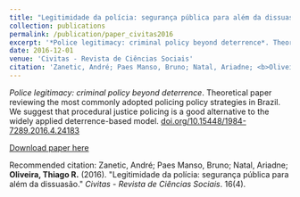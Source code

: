 ```yaml
---
title: "Legitimidade da polícia: segurança pública para além da dissuasão"
collection: publications
permalink: /publication/paper_civitas2016
excerpt: '*Police legitimacy: criminal policy beyond deterrence*. Theoretical paper reviewing the most commonly adopted policing policy strategies in Brazil. We suggest that procedural justice policing is a good alternative to the widely applied deterrence-based model'
date: 2016-12-01
venue: 'Civitas - Revista de Ciências Sociais'
citation: 'Zanetic, André; Paes Manso, Bruno; Natal, Ariadne; <b>Oliveira, Thiago R.</b> (2016). &quot;Legitimidade da polícia: segurança pública para além da dissuasão.&quot; <i>Civitas - Revista de Ciências Sociais</i>. 16(4).'
---
```

*Police legitimacy: criminal policy beyond deterrence*. Theoretical paper reviewing the most commonly adopted policing policy strategies in Brazil. We suggest that procedural justice policing is a good alternative to the widely applied deterrence-based model. [doi.org/10.15448/1984-7289.2016.4.24183](dx.doi.org/10.15448/1984-7289.2016.4.24183)

[Download paper here](oliveirathiago.github.io/files/paper_civitas2016.pdf)

Recommended citation: Zanetic, André; Paes Manso, Bruno; Natal, Ariadne; **Oliveira, Thiago R.** (2016). "Legitimidade da polícia: segurança pública para além da dissuasão." <i>Civitas - Revista de Ciências Sociais</i>. 16(4).
